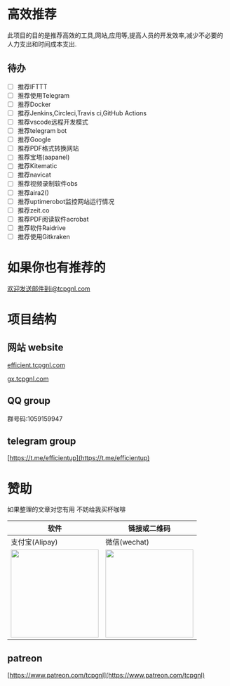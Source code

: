 # 高效推荐

此项目的目的是推荐高效的工具,网站,应用等,提高人员的开发效率,减少不必要的人力支出和时间成本支出.

## 待办

- [ ] 推荐IFTTT
- [ ] 推荐使用Telegram
- [ ] 推荐Docker
- [ ] 推荐Jenkins,Circleci,Travis ci,GitHub Actions
- [ ] 推荐vscode远程开发模式
- [ ] 推荐telegram bot
- [ ] 推荐Google
- [ ] 推荐PDF格式转换网站
- [ ] 推荐宝塔(aapanel)
- [ ] 推荐Kitematic
- [ ] 推荐navicat
- [ ] 推荐视频录制软件obs
- [ ] 推荐aira2()
- [ ] 推荐uptimerobot监控网站运行情况
- [ ] 推荐zeit.co
- [ ] 推荐PDF阅读软件acrobat
- [ ] 推荐软件Raidrive
- [ ] 推荐使用Gitkraken

# 如果你也有推荐的
欢迎发送邮件到i@tcpgnl.com

# 项目结构

## 网站 website

[efficient.tcpgnl.com](efficient.tcpgnl.com)  

[gx.tcpgnl.com](gx.tcpgnl.com)

## QQ group
群号码:1059159947

## telegram group
[https://t.me/efficientup](https://t.me/efficientup)

# 赞助

如果整理的文章对您有用 不妨给我买杯咖啡

| 软件                                                                                                   | 链接或二维码                                                                                            |
| ------------------------------------------------------------------------------------------------------ | ------------------------------------------------------------------------------------------------------- |
| 支付宝(Alipay)                                                                                         | 微信(wechat)                                                                                            |
| <img src="https://cdn.jsdelivr.net/gh/TCPGNL/my-storage/img/alipay-qr.png" width="200" height="200px"> | <img src="https://cdn.jsdelivr.net/gh/TCPGNL/my-storage/img/wxpay-qr.png" width="200px" height="200px"> |
## patreon
[https://www.patreon.com/tcpgnl](https://www.patreon.com/tcpgnl)
